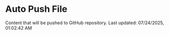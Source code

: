 # Auto Push File

Content that will be pushed to GitHub repository.
Last updated: 07/24/2025, 01:02:42 AM